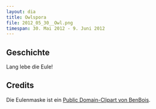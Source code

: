 ```yaml
---
layout: dia
title: Owlspora
file: 2012_05_30__Owl.png
timespan: 30. Mai 2012 - 9. Juni 2012
---
```


## Geschichte

Lang lebe die Eule!

## Credits

Die Eulenmaske ist ein [Public Domain-Clipart von BenBois](http://openclipart.org/detail/7651/owl-mask-by-benbois).
